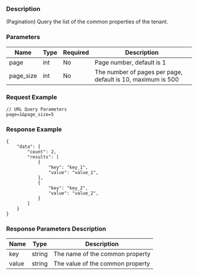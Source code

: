 ### Description

(Pagination) Query the list of the common properties of the tenant.

### Parameters

| Name      | Type | Required | Description                                                 |
|-----------|------|----------|-------------------------------------------------------------|
| page      | int  | No       | Page number, default is 1                                   |
| page_size | int  | No       | The number of pages per page, default is 10, maximum is 500 |

### Request Example

```
// URL Query Parameters
page=1&page_size=5
```

### Response Example

```json5
{
    "data": {
        "count": 2,
        "results": [
            {
                "key": "key_1",
                "value": "value_1",
            },
            {
                "key": "key_2",
                "value": "value_2",
            }
        ]
    }
}
```

### Response Parameters Description

| Name         | Type   | Description                      |
|--------------|--------|----------------------------------|
| key          | string | The name of the common property  |
| value        | string | The value of the common property |
